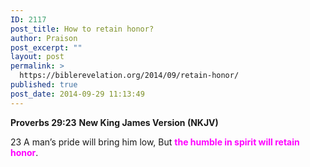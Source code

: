 ```yaml
---
ID: 2117
post_title: How to retain honor?
author: Praison
post_excerpt: ""
layout: post
permalink: >
  https://biblerevelation.org/2014/09/retain-honor/
published: true
post_date: 2014-09-29 11:13:49
---
```

<strong>Proverbs 29:23</strong>
<strong> New King James Version (NKJV)</strong>

23 A man’s pride will bring him low,
But <span style="color: #ff00ff;"><strong>the humble in spirit will retain honor</strong></span>.